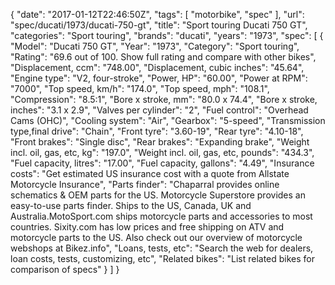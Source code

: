 {
    "date": "2017-01-12T22:46:50Z",
    "tags": [
        "motorbike",
        "spec"
    ],
    "url": "spec\/ducati\/1973\/ducati-750-gt",
    "title": "Sport touring Ducati 750 GT",
    "categories": "Sport touring",
    "brands": "ducati",
    "years": "1973",
    "spec": [
        {
            "Model": "Ducati 750 GT",
            "Year": "1973",
            "Category": "Sport touring",
            "Rating": "69.6 out of 100. Show full rating and compare with other bikes",
            "Displacement, ccm": "748.00",
            "Displacement, cubic inches": "45.64",
            "Engine type": "V2, four-stroke",
            "Power, HP": "60.00",
            "Power at RPM": "7000",
            "Top speed, km\/h": "174.0",
            "Top speed, mph": "108.1",
            "Compression": "8.5:1",
            "Bore x stroke, mm": "80.0 x 74.4",
            "Bore x stroke, inches": "3.1 x 2.9",
            "Valves per cylinder": "2",
            "Fuel control": "Overhead Cams (OHC)",
            "Cooling system": "Air",
            "Gearbox": "5-speed",
            "Transmission type,final drive": "Chain",
            "Front tyre": "3.60-19",
            "Rear tyre": "4.10-18",
            "Front brakes": "Single disc",
            "Rear brakes": "Expanding brake",
            "Weight incl. oil, gas, etc, kg": "197.0",
            "Weight incl. oil, gas, etc, pounds": "434.3",
            "Fuel capacity, litres": "17.00",
            "Fuel capacity, gallons": "4.49",
            "Insurance costs": "Get estimated US insurance cost with a quote from Allstate Motorcycle Insurance",
            "Parts finder": "Chaparral provides online schematics & OEM parts for the US.   Motorcycle Superstore provides an easy-to-use parts finder. Ships to the US, Canada, UK and Australia.MotoSport.com ships motorcycle parts and accessories to most countries.    Sixity.com has low prices and free shipping on ATV and motorcycle parts to the US. Also check out our overview of motorcycle webshops at Bikez.info",
            "Loans, tests, etc": "Search the web for dealers, loan costs, tests, customizing, etc",
            "Related bikes": "List related bikes for comparison of specs"
        }
    ]
}